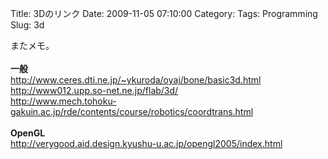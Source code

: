 Title: 3Dのリンク
Date: 2009-11-05 07:10:00
Category: 
Tags: Programming
Slug: 3d

またメモ。<br /><br /><span style="font-weight: bold;">一般</span><br />http://www.ceres.dti.ne.jp/~ykuroda/oyaj/bone/basic3d.html<br />http://www012.upp.so-net.ne.jp/flab/3d/<br />http://www.mech.tohoku-gakuin.ac.jp/rde/contents/course/robotics/coordtrans.html<br /><br /><span style="font-weight: bold;">OpenGL</span><br />http://verygood.aid.design.kyushu-u.ac.jp/opengl2005/index.html
